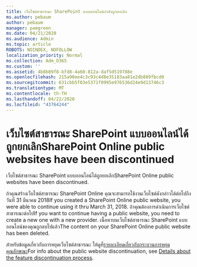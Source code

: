 ```yaml
---
title: เว็บไซต์สาธารณะ SharePoint แบบออนไลน์กําลังถูกยกเลิก
ms.author: pebaum
author: pebaum
manager: pamgreen
ms.date: 04/21/2020
ms.audience: Admin
ms.topic: article
ROBOTS: NOINDEX, NOFOLLOW
localization_priority: Normal
ms.collection: Adm_O365
ms.custom: ''
ms.assetid: 4b8b89f8-bfd8-4a60-812a-daf5d519788e
ms.openlocfilehash: 215a90ee4c3c93c4d8e35183aa81e2db889fbcd0
ms.sourcegitcommit: 631cbb5f03e5371f0995e976536d24e9d13746c3
ms.translationtype: MT
ms.contentlocale: th-TH
ms.lasthandoff: 04/22/2020
ms.locfileid: "43764244"
---
```

# <a name="sharepoint-online-public-websites-have-been-discontinued"></a><span data-ttu-id="fa30d-102">เว็บไซต์สาธารณะ SharePoint แบบออนไลน์ได้ถูกยกเลิก</span><span class="sxs-lookup"><span data-stu-id="fa30d-102">SharePoint Online public websites have been discontinued</span></span>

<span data-ttu-id="fa30d-103">เว็บไซต์สาธารณะ SharePoint แบบออนไลน์ได้ถูกยกเลิก</span><span class="sxs-lookup"><span data-stu-id="fa30d-103">SharePoint Online public websites have been discontinued.</span></span>

<span data-ttu-id="fa30d-104">ถ้าคุณสร้างเว็บไซต์สาธารณะ SharePoint Online คุณจะสามารถใช้งานเว็บไซต์ดังกล่าวได้ต่อไปถึงวันที่ 31 มีนาคม 2018</span><span class="sxs-lookup"><span data-stu-id="fa30d-104">If you created a SharePoint Online public website, you were able to continue using it thru March 31, 2018.</span></span> <span data-ttu-id="fa30d-105">ถ้าคุณต้องการดําเนินการเว็บไซต์สาธารณะต่อไป</span><span class="sxs-lookup"><span data-stu-id="fa30d-105">If you want to continue having a public website, you need to create a new one with a new provider.</span></span> <span data-ttu-id="fa30d-106">เนื้อหาบนเว็บไซต์สาธารณะ SharePoint แบบออนไลน์ของคุณถูกลบไปแล้ว</span><span class="sxs-lookup"><span data-stu-id="fa30d-106">The content on your SharePoint Online public website has been deleted.</span></span>

<span data-ttu-id="fa30d-107">สําหรับข้อมูลเกี่ยวกับการหยุดเว็บไซต์สาธารณะ ให้ดูที่[รายละเอียดเกี่ยวกับกระบวนการหยุดคุณลักษณะ](https://go.microsoft.com/fwlink/?linkid=866980)</span><span class="sxs-lookup"><span data-stu-id="fa30d-107">For info about the public website discontinuation, see [Details about the feature discontinuation process](https://go.microsoft.com/fwlink/?linkid=866980).</span></span>

